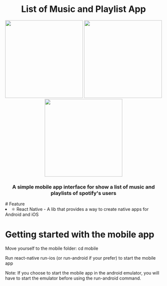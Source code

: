 <div align = center >
  <h1>List of Music and Playlist App</h1>
 <img src="https://user-images.githubusercontent.com/69490077/137822653-ad046dbf-394b-4c6d-afd5-374364f9e5ad.jpg" width="250px"/>
 <img src="https://user-images.githubusercontent.com/69490077/137822651-9d1100da-cb9e-44b0-8b37-f66c348fc5bb.jpg" width="250px"/>
 <img src="https://user-images.githubusercontent.com/69490077/137822649-4d3c0d04-2e60-4efd-8d8a-812aab0e3823.jpg" width="250px"/>
  <h3>A simple mobile app interface for show a list of music and playlists of spotify's users</h3>
</div>
# Feature

<li>
⚛️ React Native - A lib that provides a way to create native apps for Android and iOS
</li>


# Getting started with the mobile app
<p>Move yourself to the mobile folder: cd mobile</p>
<p>Run react-native run-ios (or run-android if your prefer) to start the mobile app</p>

Note: If you choose to start the mobile app in the android emulator, you will have to start the emulator before using the run-android command.

